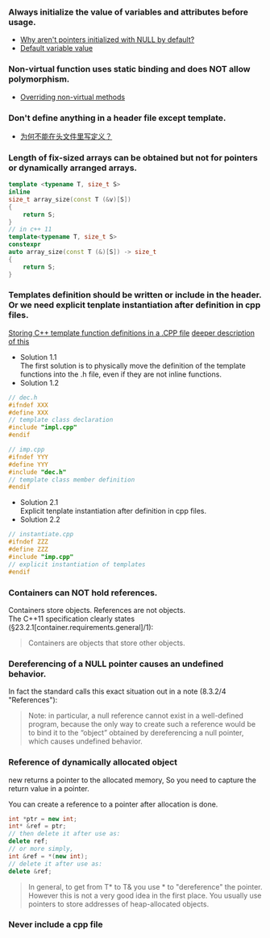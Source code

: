 ### **Always** initialize the value of variables and attributes before usage.
- [Why aren't pointers initialized with NULL by default?](https://stackoverflow.com/questions/1910832/why-arent-pointers-initialized-with-null-by-default)
- [Default variable value](https://stackoverflow.com/questions/6032638/default-variable-value)

### Non-virtual function uses static binding and does NOT allow polymorphism.
- [Overriding non-virtual methods](https://stackoverflow.com/questions/11067975/overriding-non-virtual-methods)

### Don't define anything in a header file except template.
- [为何不能在头文件里写定义？](https://blog.csdn.net/trap94/article/details/50602090)

### Length of fix-sized arrays can be obtained but not for pointers or dynamically arranged arrays.
```c++
template <typename T, size_t S>
inline
size_t array_size(const T (&v)[S]) 
{ 
    return S; 
}
// in c++ 11
template<typename T, size_t S>
constexpr 
auto array_size(const T (&)[S]) -> size_t
{ 
    return S; 
}
```

### Templates definition should be written or include in the header. Or we need explicit tenplate instantiation after definition in cpp files.
[Storing C++ template function definitions in a .CPP file](https://stackoverflow.com/questions/115703/storing-c-template-function-definitions-in-a-cpp-file)
[deeper description of this](https://isocpp.org/wiki/faq/templates#templates-defn-vs-decl)
- Solution 1.1  
 The first solution is to physically move the definition of the template functions into the .h file, even if they are not inline functions. 
- Solution 1.2  
```c++
// dec.h
#ifndef XXX
#define XXX
// template class declaration
#include "impl.cpp"
#endif

// imp.cpp
#ifndef YYY
#define YYY
#include "dec.h"
// template class member definition
#endif
```
- Solution 2.1  
 Explicit tenplate instantiation after definition in cpp files.
- Solution 2.2  
 ```c++
// instantiate.cpp
#ifndef ZZZ
#define ZZZ
#include "imp.cpp"
// explicit instantiation of templates
#endif
 ```


### Containers can NOT hold references.
Containers store objects. References are not objects.  
The C++11 specification clearly states (§23.2.1[container.requirements.general]/1):  
> Containers are objects that store other objects.

### Dereferencing of a NULL pointer causes an undefined behavior.
In fact the standard calls this exact situation out in a note (8.3.2/4 "References"):  
> Note: in particular, a null reference cannot exist in a well-defined program, because the only way to create such a reference would be to bind it to the “object” obtained by dereferencing a null pointer, which causes undefined behavior.

### Reference of dynamically allocated object
new returns a pointer to the allocated memory, So you need to capture the return value in a pointer.

You can create a reference to a pointer after allocation is done.
```c++
int *ptr = new int;
int* &ref = ptr;
// then delete it after use as:
delete ref;
// or more simply,
int &ref = *(new int);
// delete it after use as:
delete &ref;
```
> In general, to get from T* to T& you use * to "dereference" the pointer.
However this is not a very good idea in the first place. You usually use pointers to store addresses of heap-allocated objects.

### Never include a cpp file